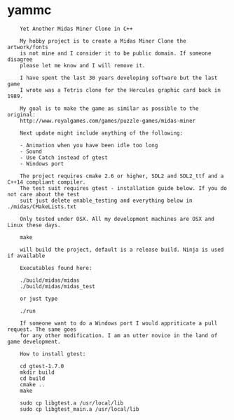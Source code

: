 # yammc

        Yet Another Midas Miner Clone in C++

        My hobby project is to create a Midas Miner Clone the artwork/fonts
        is not mine and I consider it to be public domain. If someone disagree
        please let me know and I will remove it.

        I have spent the last 30 years developing software but the last game
        I wrote was a Tetris clone for the Hercules graphic card back in 1989.

        My goal is to make the game as similar as possible to the original:
        http://www.royalgames.com/games/puzzle-games/midas-miner

        Next update might include anything of the following:

        - Animation when you have been idle too long
        - Sound
        - Use Catch instead of gtest
        - Windows port

        The project requires cmake 2.6 or higher, SDL2 and SDL2_ttf and a C++14 compliant compiler.
        The test suit requires gtest - installation guide below. If you do not care about the test
        suit just delete enable_testing and everything below in ./midas/CMakeLists.txt

        Only tested under OSX. All my development machines are OSX and Linux these days.

        make

        will build the project, default is a release build. Ninja is used if available

        Executables found here:

        ./build/midas/midas
        ./build/midas/midas_test

        or just type

        ./run

        If someone want to do a Windows port I would appriticate a pull request. The same goes
        for any other modification. I am an utter novice in the land of game development.

        How to install gtest:

        cd gtest-1.7.0
        mkdir build
        cd build
        cmake ..
        make

        sudo cp libgtest.a /usr/local/lib
        sudo cp libgtest_main.a /usr/local/lib